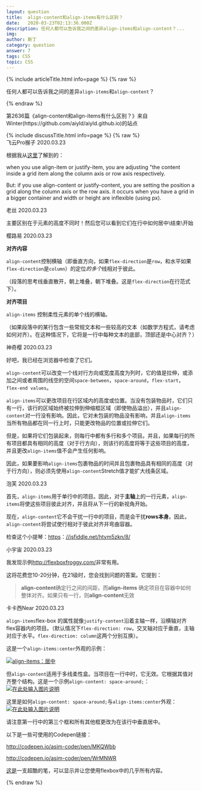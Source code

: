 ```yaml
---
layout: question
title:  align-content和align-items有什么区别？
date:   2020-03-23T02:13:36.000Z
description: 任何人都可以告诉我之间的差异align-items和align-content？...
img: 
author: 斯丁
category: question
answer: 7
tags: CSS
topic: CSS
---
```

<div class="article-root">
  <div class="article">
    {% include articleTitle.html info=page %}
    {% raw %}
    <div class="article-content"><p><font style="vertical-align: inherit;"><font style="vertical-align: inherit;">任何人都可以告诉我之间的差异</font></font><code>align-items</code><font style="vertical-align: inherit;"><font style="vertical-align: inherit;">和</font></font><code>align-content</code><font style="vertical-align: inherit;"><font style="vertical-align: inherit;">？</font></font></p></div>
    {% endraw %}
  </div>
  <p class="winter_mark">第2636篇《align-content和align-items有什么区别？》来自Winter(https://github.com/aiyld/aiyld.github.io)的站点</p>
  <div class="discuss-wrapper">
    {% include discussTitle.html info=page %}
    {% raw %}
    <div class="discuss-item">
        <div class="discuss-parent">
          <div class="discuss-meta">
            <span class="discuss-user">飞云Pro猴子</span>
            <span class="discuss-time">2020.03.23</span>
          </div>
          <div class="discuss-comment"><p><font style="vertical-align: inherit;"><font style="vertical-align: inherit;">根据我从</font></font><a href="https://css-tricks.com/snippets/css/complete-guide-grid/#prop-grid-template-columns-rows" rel="nofollow noreferrer"><font style="vertical-align: inherit;"><font style="vertical-align: inherit;">这里</font></font></a><font style="vertical-align: inherit;"><font style="vertical-align: inherit;">了解到的</font><font style="vertical-align: inherit;">：</font></font></p>

<p>when you use align-item or justify-item, you are adjusting "the content inside a grid item along the&nbsp;column axis or row&nbsp;axis respectively.</p>

<p>But:
if you use align-content or justify-content, you are setting the position a grid along the column axis or the&nbsp;row&nbsp;axis. it occurs when you have a grid in a bigger container and width or height are inflexible (using px).</p></div>
        </div></div><div class="discuss-item">
        <div class="discuss-parent">
          <div class="discuss-meta">
            <span class="discuss-user">老丝</span>
            <span class="discuss-time">2020.03.23</span>
          </div>
          <div class="discuss-comment"><p><font style="vertical-align: inherit;"><font style="vertical-align: inherit;">主要区别在于元素的高度不同时！</font><font style="vertical-align: inherit;">然后您可以看到它们在行中如何居中\结束\开始</font></font></p></div>
        </div></div><div class="discuss-item">
        <div class="discuss-parent">
          <div class="discuss-meta">
            <span class="discuss-user">樱路易</span>
            <span class="discuss-time">2020.03.23</span>
          </div>
          <div class="discuss-comment"><p><strong><font style="vertical-align: inherit;"><font style="vertical-align: inherit;">对齐内容</font></font></strong></p>

<p><code>align-content</code><font style="vertical-align: inherit;"><font style="vertical-align: inherit;">控制横轴（即垂直方向，如果</font></font><code>flex-direction</code><font style="vertical-align: inherit;"><font style="vertical-align: inherit;">是</font></font><code>row</code><font style="vertical-align: inherit;"><font style="vertical-align: inherit;">，和水平如果</font></font><code>flex-direction</code><font style="vertical-align: inherit;"><font style="vertical-align: inherit;">是</font></font><code>column</code><font style="vertical-align: inherit;"><font style="vertical-align: inherit;">）的定位</font></font><em><font style="vertical-align: inherit;"><font style="vertical-align: inherit;">的多个</font></font></em><font style="vertical-align: inherit;"><font style="vertical-align: inherit;">线相对于彼此。</font></font></p>

<p><font style="vertical-align: inherit;"><font style="vertical-align: inherit;">（段落的思考线垂直散开，朝上堆叠，朝下堆叠。这是</font></font><code>flex-direction</code><font style="vertical-align: inherit;"><font style="vertical-align: inherit;">在行范式下）。</font></font></p>

<p><strong><font style="vertical-align: inherit;"><font style="vertical-align: inherit;">对齐项目</font></font></strong></p>

<p><code>align-items</code><font style="vertical-align: inherit;"><font style="vertical-align: inherit;"> 控制柔性元素的单个线的横轴。</font></font></p>

<p><font style="vertical-align: inherit;"><font style="vertical-align: inherit;">（如果段落中的某行包含一些常规文本和一些较高的文本（如数学方程式，请考虑如何对齐）。在这种情况下，它将是一行中每种文本的底部，顶部还是中心对齐？）</font></font></p></div>
        </div></div><div class="discuss-item">
        <div class="discuss-parent">
          <div class="discuss-meta">
            <span class="discuss-user">神奇樱</span>
            <span class="discuss-time">2020.03.23</span>
          </div>
          <div class="discuss-comment"><p><font style="vertical-align: inherit;"><font style="vertical-align: inherit;">好吧，我已经在浏览器中检查了它们。</font></font></p>

<p><code>align-content</code><font style="vertical-align: inherit;"><font style="vertical-align: inherit;">可以改变一个线对行方向或宽度高度为列时，它的值是拉伸，或添加之间或者周围的线空的空间</font></font><code>space-between</code><font style="vertical-align: inherit;"><font style="vertical-align: inherit;">，</font></font><code>space-around</code><font style="vertical-align: inherit;"><font style="vertical-align: inherit;">，</font></font><code>flex-start</code><font style="vertical-align: inherit;"><font style="vertical-align: inherit;">，</font></font><code>flex-end values</code><font style="vertical-align: inherit;"><font style="vertical-align: inherit;">。</font></font></p>

<p><code>align-items</code><font style="vertical-align: inherit;"><font style="vertical-align: inherit;">可以更改项目在行区域内的高度或位置。</font><font style="vertical-align: inherit;">当没有包装物品时，它们只有一行，该行的区域始终被拉伸到伸缩框区域（即使物品溢出），并且</font></font><code>align-content</code><font style="vertical-align: inherit;"><font style="vertical-align: inherit;">对一行没有影响。</font><font style="vertical-align: inherit;">因此，它对未包装的物品没有影响，并且</font></font><code>align-items</code><font style="vertical-align: inherit;"><font style="vertical-align: inherit;">当所有物品都在同一行上时</font><font style="vertical-align: inherit;">，只能</font><font style="vertical-align: inherit;">更改物品的位置或拉伸它们。</font></font></p>

<p><font style="vertical-align: inherit;"><font style="vertical-align: inherit;">但是，如果将它们包装起来，则每行中都有多行和多个项目。</font><font style="vertical-align: inherit;">并且，如果每行的所有项目都具有相同的高度（对于行方向），则该行的高度将等于这些项目的高度，并且更改</font></font><code>align-items</code><font style="vertical-align: inherit;"><font style="vertical-align: inherit;">值</font><font style="vertical-align: inherit;">不会产生任何影响</font><font style="vertical-align: inherit;">。</font></font></p>

<p><font style="vertical-align: inherit;"><font style="vertical-align: inherit;">因此，如果要影响</font></font><code>align-items</code><font style="vertical-align: inherit;"><font style="vertical-align: inherit;">包裹物品的时间并且包裹物品具有相同的高度（对于行方向），则必须先使用</font></font><code>align-content</code><font style="vertical-align: inherit;"><font style="vertical-align: inherit;">Stretch值才能扩大线条区域。</font></font></p></div>
        </div></div><div class="discuss-item">
        <div class="discuss-parent">
          <div class="discuss-meta">
            <span class="discuss-user">泡芙</span>
            <span class="discuss-time">2020.03.23</span>
          </div>
          <div class="discuss-comment"><p><font style="vertical-align: inherit;"><font style="vertical-align: inherit;">首先，</font></font><code>align-items</code><font style="vertical-align: inherit;"><font style="vertical-align: inherit;">用于单行中的项目。</font><font style="vertical-align: inherit;">因此，对于</font></font><strong><font style="vertical-align: inherit;"><font style="vertical-align: inherit;">主轴</font></font></strong><font style="vertical-align: inherit;"><font style="vertical-align: inherit;">上的一行元素</font><font style="vertical-align: inherit;">，</font></font><code>align-items</code><font style="vertical-align: inherit;"><font style="vertical-align: inherit;">将使这些项目彼此对齐，并且将从下一行的新视角开始。</font></font></p>

<p><font style="vertical-align: inherit;"><font style="vertical-align: inherit;">现在，</font></font><code>align-content</code><font style="vertical-align: inherit;"><font style="vertical-align: inherit;">它不会干扰一行中的项目，而是会干扰</font></font><strong><font style="vertical-align: inherit;"><font style="vertical-align: inherit;">rows本身</font></font></strong><font style="vertical-align: inherit;"><font style="vertical-align: inherit;">。</font><font style="vertical-align: inherit;">因此，</font></font><code>align-content</code><font style="vertical-align: inherit;"><font style="vertical-align: inherit;">将尝试使行相对于彼此对齐并弯曲容器。</font></font></p>

<p><font style="vertical-align: inherit;"><font style="vertical-align: inherit;">检查这个小提琴：</font><a href="https://jsfiddle.net/htym5zkn/8/" rel="noreferrer"><font style="vertical-align: inherit;">https</font></a><font style="vertical-align: inherit;">：</font></font><a href="https://jsfiddle.net/htym5zkn/8/" rel="noreferrer"><font style="vertical-align: inherit;"><font style="vertical-align: inherit;">//jsfiddle.net/htym5zkn/8/</font></font></a></p></div>
        </div></div><div class="discuss-item">
        <div class="discuss-parent">
          <div class="discuss-meta">
            <span class="discuss-user">小宇宙</span>
            <span class="discuss-time">2020.03.23</span>
          </div>
          <div class="discuss-comment"><p><font style="vertical-align: inherit;"><font style="vertical-align: inherit;">我发现示例</font></font><a href="http://flexboxfroggy.com/" rel="noreferrer"><font style="vertical-align: inherit;"><font style="vertical-align: inherit;">http://flexboxfroggy.com/</font></font></a><font style="vertical-align: inherit;"><font style="vertical-align: inherit;">非常有用。</font></font></p>

<p><font style="vertical-align: inherit;"><font style="vertical-align: inherit;">这将花费您10-20分钟，在21级时，您会找到问题的答案。</font><font style="vertical-align: inherit;">它提到：</font></font></p>

<blockquote>
  <p><strong><font style="vertical-align: inherit;"><font style="vertical-align: inherit;">align-content</font></font></strong><font style="vertical-align: inherit;"><font style="vertical-align: inherit;">确定行之间的间距，而</font></font><strong><font style="vertical-align: inherit;"><font style="vertical-align: inherit;">align-items</font></font></strong><font style="vertical-align: inherit;"><font style="vertical-align: inherit;"> 
  确定项目在容器中如何整体对齐。</font><font style="vertical-align: inherit;">如果只有一行，则</font></font><strong><font style="vertical-align: inherit;"><font style="vertical-align: inherit;">align-content</font></font></strong><font style="vertical-align: inherit;"><font style="vertical-align: inherit;">无效</font></font></p>
</blockquote></div>
        </div></div><div class="discuss-item">
        <div class="discuss-parent">
          <div class="discuss-meta">
            <span class="discuss-user">卡卡西Near</span>
            <span class="discuss-time">2020.03.23</span>
          </div>
          <div class="discuss-comment"><p><font style="vertical-align: inherit;"></font><code>align-items</code><font style="vertical-align: inherit;"><font style="vertical-align: inherit;">flex-box </font><font style="vertical-align: inherit;">的</font><font style="vertical-align: inherit;">属性就像</font></font><code>justify-content</code><font style="vertical-align: inherit;"><font style="vertical-align: inherit;">沿着</font><font style="vertical-align: inherit;">主轴一样</font><font style="vertical-align: inherit;">，沿</font><font style="vertical-align: inherit;">横轴对齐flex容器内的项目</font><font style="vertical-align: inherit;">。</font><font style="vertical-align: inherit;">（默认情况下</font></font><code>flex-direction: row</code><font style="vertical-align: inherit;"><font style="vertical-align: inherit;">，交叉轴对应于垂直，主轴对应于水平。</font></font><code>flex-direction: column</code><font style="vertical-align: inherit;"><font style="vertical-align: inherit;">这两个分别互换）。</font></font></p>

<p><font style="vertical-align: inherit;"><font style="vertical-align: inherit;">这是一个</font></font><code>align-items:center</code><font style="vertical-align: inherit;"><font style="vertical-align: inherit;">外观</font><font style="vertical-align: inherit;">的示例</font><font style="vertical-align: inherit;">：</font></font></p>

<p><a href="https://i.stack.imgur.com/Wcfm5.png" rel="noreferrer"><img src="https://i.stack.imgur.com/Wcfm5.png" alt="align-items：居中"></a></p>

<p><font style="vertical-align: inherit;"><font style="vertical-align: inherit;">但</font></font><code>align-content</code><font style="vertical-align: inherit;"><font style="vertical-align: inherit;">适用于多线柔性盒。</font><font style="vertical-align: inherit;">当项目在一行中时，它无效。</font><font style="vertical-align: inherit;">它根据其值对齐整个结构。</font><font style="vertical-align: inherit;">这是一个示例</font></font><code>align-content: space-around;</code><font style="vertical-align: inherit;"><font style="vertical-align: inherit;">：
</font></font><a href="https://i.stack.imgur.com/OHTV1.png" rel="noreferrer"><img src="https://i.stack.imgur.com/OHTV1.png" alt="在此处输入图片说明"></a></p>

<p><font style="vertical-align: inherit;"><font style="vertical-align: inherit;">这里是如何</font></font><code>align-content: space-around;</code><font style="vertical-align: inherit;"><font style="vertical-align: inherit;">与</font></font><code>align-items:center</code><font style="vertical-align: inherit;"><font style="vertical-align: inherit;">外观：</font></font><a href="https://i.stack.imgur.com/qX3as.png" rel="noreferrer"><img src="https://i.stack.imgur.com/qX3as.png" alt="在此处输入图片说明"></a></p>

<p><font style="vertical-align: inherit;"><font style="vertical-align: inherit;">请注意第一行中的第三个框和所有其他框更改为在该行中垂直居中。</font></font></p>

<p><font style="vertical-align: inherit;"><font style="vertical-align: inherit;">以下是一些可使用的Codepen链接：</font></font></p>

<p><a href="http://codepen.io/asim-coder/pen/MKQWbb" rel="noreferrer"><font style="vertical-align: inherit;"><font style="vertical-align: inherit;">http://codepen.io/asim-coder/pen/MKQWbb</font></font></a></p>

<p><a href="http://codepen.io/asim-coder/pen/WrMNWR" rel="noreferrer"><font style="vertical-align: inherit;"><font style="vertical-align: inherit;">http://codepen.io/asim-coder/pen/WrMNWR</font></font></a></p>

<p><a href="http://codepen.io/enxaneta/full/adLPwv/" rel="noreferrer"><font style="vertical-align: inherit;"><font style="vertical-align: inherit;">这是</font></font></a><font style="vertical-align: inherit;"><font style="vertical-align: inherit;">一支超酷的笔，可以显示并让您使用flexbox中的几乎所有内容。</font></font></p></div>
        </div></div>
    {% endraw %}
  </div>
<div>
